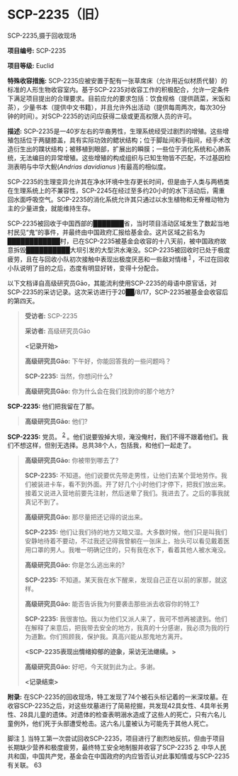 # SCP-2235（旧）
                        



SCP-2235,摄于回收现场



**项目编号:**  SCP-2235

**项目等级:**  Euclid

**特殊收容措施:**  SCP-2235应被安置于配有一张草席床（允许用近似材质代替）的标准的人形生物收容室内。基于SCP-2235对收容工作的积极配合，允许一定条件下满足项目提出的合理要求。目前应允的要求包括：饮食规格（提供蔬菜，米饭和茶），少量书本（提供中文书籍），并且允许外出活动（提供每周两次，每次30分钟的时间）。对SCP-2235的访问应获得二级或更高权限人员的许可。

**描述:**  SCP-2235是一40岁左右的华裔男性，生理系统经受过剧烈的增殖。这些增殖包括位于两腿膝盖，具有实际功效的鳃状结构；位于脚趾间和手指间，经手术改造衍生出的蹼状结构；被移植到眼部，扩展出的瞬膜；一些位于消化系统和心肺系统，无法编目的异常增殖。这些增殖的构成组织与已知生物皆不匹配，不过基因检测表明与中华大鲵(*Andrias davidianus* )有最高的相似度。

SCP-2235的生理变异允许其在净水环境中生存更长时间，但是由于人类与两栖类在生理系统上的不兼容性，SCP-2245在经过至多约20小时的水下活动后，需重回水面呼吸空气。SCP-2235的消化系统允许其只通过以水生植物和无脊椎动物为主的少量进食，就能维持生存。

SCP-2235被回收于中国西部的███████省，当时项目活动区域发生了数起当地村民见“鬼”的事件，并最终由中国政府汇报给基金会。这片区域之前名为████████████村，已在SCP-2235被基金会收容的十八天前，被中国政府故意拆毁██████████大坝引发的大型洪水淹没。SCP-2235被回收时已处于极度疲劳，且在与回收小队初次接触中表现出极度厌恶和一些敌对情绪<sup class='footnoteref'>
 <a shape='rect' class='footnoteref' id='footnoteref-1' href='javascript:;' onclick='WIKIDOT.page.utils.scrollToReference(&apos;footnote-1&apos;)'>1</a>
</sup>，不过在回收小队说明了目的之后，态度有明显好转，变得十分配合。

以下文档译自高级研究员Gāo，其能流利使用SCP-2235的母语中原官话，对SCP-2235的采访记录。这次采访进行于20██/8/17，SCP-2235被基金会收容后的第四天。


> **受访者:**  SCP-2235
> 
> **采访者:**  高级研究员Gāo
> 
> **<记录开始>** 
> 
> **高级研究员Gāo:**  下午好，你能回答我的一些问题吗？
> 
> **SCP-2235:**  当然，你想问什么?
> 
> **高级研究员Gāo:**  你为什么会在我们找到你的那个地方?

**SCP-2235:**  他们把我留在了那。
> 
> **高级研究员Gāo:**  他们?

**SCP-2235:**  党员。<sup class='footnoteref'>
 <a shape='rect' class='footnoteref' id='footnoteref-2' href='javascript:;' onclick='WIKIDOT.page.utils.scrollToReference(&apos;footnote-2&apos;)'>2</a>
</sup>。他们说要毁掉大坝，淹没俺村，我们不得不跟着他们。我们不想这样，但别无选择。总共38个人，包括我，和他们一起走了。
> 
> **高级研究员Gāo:**  你被带到哪去了?
> 
> **SCP-2235:**  不知道。他们说要优先带走男性，让他们去某个营地劳作。我们被装进卡车，看不到外面。开了好几个小时他们才停下，把我们放出来。接着又说进入营地前要先注射，然后迷晕了我们。我进去了。之后的事我就真记不到了。
> 
> **高级研究员Gāo:**  那尽量把还记得的说出来。
> 
> **SCP-2235:**  他们让我们待的地方又暗又湿。大多数时候，他们只是叫我们安静地待着不要动，不过我还记得我曾躺在一张床上，抬头可以看见戴着医用口罩的男人。我唯一明确记住的，只有我在水下，看着其他人被水淹没。
> 
> **高级研究员Gāo:**  你是怎么逃出来的?
> 
> **SCP-2235:**  不知道。某天我在水下醒来，发现自己正在以前的家那，就这样。
> 
> **高级研究员Gāo:**  能否告诉我为何要袭击那些派去收容你的特工?
> 
> **SCP-2235:**  我很害怕。我以为他们又派人来了，我可不想再被逮到。他们在解释了来意后，把我带去安全的地方，我真的十分感谢，我必须为我的行为道歉。你们照顾我，保护我。真高兴能从那鬼地方离开。
> 
> **<SCP-2235表现出情绪抑郁的迹象，采访无法继续。>** 
> 
> **高级研究员Gāo:**  好吧，今天就到此为止。多谢。
> 
> **<记录结束>** 
> 

**附录:**  在SCP-2235的回收现场，特工发现了74个被石头标记着的一米深坟墓。在收容SCP-2235之后，对这些坟墓进行了简易挖掘，共发现42具女性、4具年长男性、28具儿童的遗体。对遗体的检查表明溺水造成了这些人的死亡，只有六名儿童例外，他们死于头部遭受枪击。这六名儿童被认为可能先于其他人死亡。


脚注
<a shape='rect' href='javascript:;' onclick='WIKIDOT.page.utils.scrollToReference(&apos;footnoteref-1&apos;)'>1</a>. 当特工第一次尝试回收SCP-2235，项目进行了剧烈地反抗，但由于项目长期缺少营养和极度疲劳，最终特工安全地制服并收容了SCP-2235
<a shape='rect' href='javascript:;' onclick='WIKIDOT.page.utils.scrollToReference(&apos;footnoteref-2&apos;)'>2</a>. 中华人民共和国，中国共产党，基金会在中国政府的内应皆否认对此事知情或与SCP-2235有关联。 63


                    